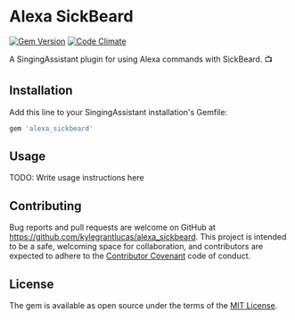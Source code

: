 # Alexa SickBeard
[![Gem Version](https://badge.fury.io/rb/alexa_sickbeard.svg)](http://badge.fury.io/rb/alexa_sickbeard)
[![Code Climate](https://codeclimate.com/github/kylegrantlucas/alexa_sickbeard/badges/gpa.svg)](https://codeclimate.com/github/kylegrantlucas/alexa_sickbeard) 

A SingingAssistant plugin for using Alexa commands with SickBeard. 📺

## Installation

Add this line to your SingingAssistant installation's Gemfile:

```ruby
gem 'alexa_sickbeard'
```

## Usage

TODO: Write usage instructions here

## Contributing

Bug reports and pull requests are welcome on GitHub at https://github.com/kylegrantlucas/alexa_sickbeard. This project is intended to be a safe, welcoming space for collaboration, and contributors are expected to adhere to the [Contributor Covenant](http://contributor-covenant.org) code of conduct.

## License

The gem is available as open source under the terms of the [MIT License](http://opensource.org/licenses/MIT).

